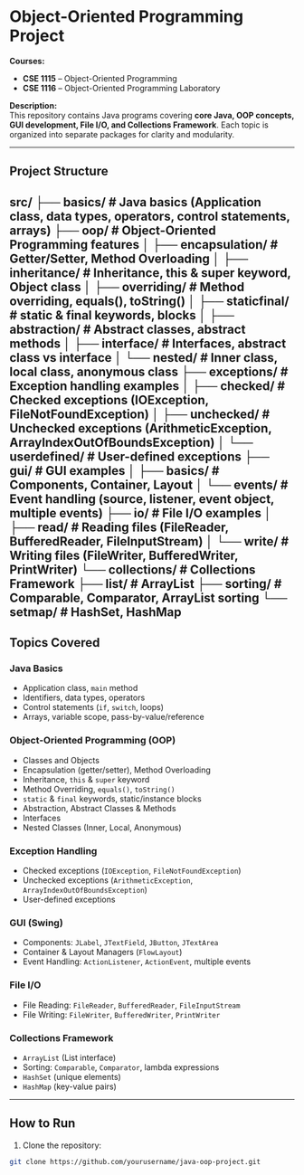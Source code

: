# Object-Oriented Programming Project

**Courses:**
- **CSE 1115** – Object-Oriented Programming
- **CSE 1116** – Object-Oriented Programming Laboratory

**Description:**  
This repository contains Java programs covering **core Java, OOP concepts, GUI development, File I/O, and Collections Framework**. Each topic is organized into separate packages for clarity and modularity.

---

## Project Structure

src/
├── basics/ # Java basics (Application class, data types, operators, control statements, arrays)
├── oop/ # Object-Oriented Programming features
│ ├── encapsulation/ # Getter/Setter, Method Overloading
│ ├── inheritance/ # Inheritance, this & super keyword, Object class
│ ├── overriding/ # Method overriding, equals(), toString()
│ ├── staticfinal/ # static & final keywords, blocks
│ ├── abstraction/ # Abstract classes, abstract methods
│ ├── interface/ # Interfaces, abstract class vs interface
│ └── nested/ # Inner class, local class, anonymous class
├── exceptions/ # Exception handling examples
│ ├── checked/ # Checked exceptions (IOException, FileNotFoundException)
│ ├── unchecked/ # Unchecked exceptions (ArithmeticException, ArrayIndexOutOfBoundsException)
│ └── userdefined/ # User-defined exceptions
├── gui/ # GUI examples
│ ├── basics/ # Components, Container, Layout
│ └── events/ # Event handling (source, listener, event object, multiple events)
├── io/ # File I/O examples
│ ├── read/ # Reading files (FileReader, BufferedReader, FileInputStream)
│ └── write/ # Writing files (FileWriter, BufferedWriter, PrintWriter)
└── collections/ # Collections Framework
├── list/ # ArrayList
├── sorting/ # Comparable, Comparator, ArrayList sorting
└── setmap/ # HashSet, HashMap
---

## Topics Covered

### Java Basics
- Application class, `main` method
- Identifiers, data types, operators
- Control statements (`if`, `switch`, loops)
- Arrays, variable scope, pass-by-value/reference

### Object-Oriented Programming (OOP)
- Classes and Objects
- Encapsulation (getter/setter), Method Overloading
- Inheritance, `this` & `super` keyword
- Method Overriding, `equals()`, `toString()`
- `static` & `final` keywords, static/instance blocks
- Abstraction, Abstract Classes & Methods
- Interfaces
- Nested Classes (Inner, Local, Anonymous)

### Exception Handling
- Checked exceptions (`IOException`, `FileNotFoundException`)
- Unchecked exceptions (`ArithmeticException`, `ArrayIndexOutOfBoundsException`)
- User-defined exceptions

### GUI (Swing)
- Components: `JLabel`, `JTextField`, `JButton`, `JTextArea`
- Container & Layout Managers (`FlowLayout`)
- Event Handling: `ActionListener`, `ActionEvent`, multiple events

### File I/O
- File Reading: `FileReader`, `BufferedReader`, `FileInputStream`
- File Writing: `FileWriter`, `BufferedWriter`, `PrintWriter`

### Collections Framework
- `ArrayList` (List interface)
- Sorting: `Comparable`, `Comparator`, lambda expressions
- `HashSet` (unique elements)
- `HashMap` (key-value pairs)

---

## How to Run

1. Clone the repository:

```bash
git clone https://github.com/yourusername/java-oop-project.git

